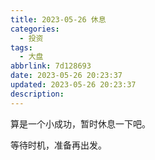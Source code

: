 ```yaml
---
title: 2023-05-26 休息
categories:
  - 投资
tags:
  - 大盘
abbrlink: 7d128693
date: 2023-05-26 20:23:37
updated: 2023-05-26 20:23:37
description:
---
```


算是一个小成功，暂时休息一下吧。

等待时机，准备再出发。